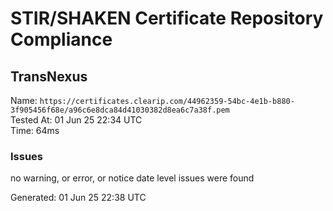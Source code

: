 # STIR/SHAKEN Certificate Repository Compliance

## TransNexus

Name: `https://certificates.clearip.com/44962359-54bc-4e1b-b880-3f905456f68e/a96c6e8dca84d41030382d8ea6c7a38f.pem`\
Tested At: 01 Jun 25 22:34 UTC\
Time: 64ms

### Issues

no warning, or error, or notice date level issues were found

Generated: 01 Jun 25 22:38 UTC
